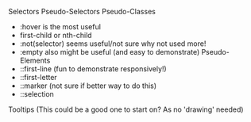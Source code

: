 Selectors
Pseudo-Selectors
Pseudo-Classes
 - :hover is the most useful
 - first-child or nth-child
 - :not(selector) seems useful/not sure why not used more!
 - :empty also might be useful (and easy to demonstrate)
Pseudo-Elements
 - ::first-line (fun to demonstrate responsively!) 
 - ::first-letter
 - ::marker (not sure if better way to do this)
 - ::selection
 
Tooltips
(This could be a good one to start on? As no 'drawing' needed)